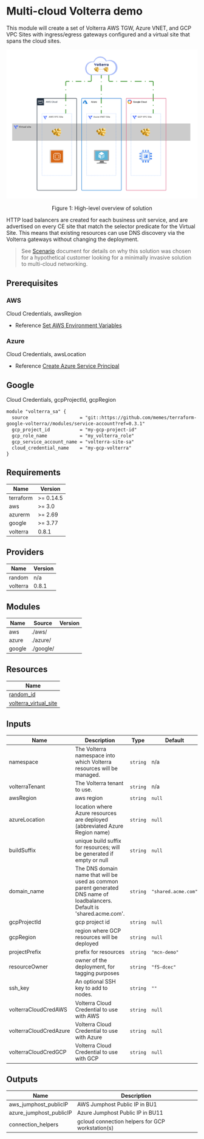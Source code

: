# Multi-cloud Volterra demo

<!-- spell-checker: ignore volterra markdownlint tfvars -->
This module will create a set of Volterra AWS TGW, Azure VNET, and GCP VPC Sites
with ingress/egress gateways configured and a virtual site that spans the cloud
sites.

![summary-multi-cloud-volterra.png](images/summary-multi-cloud-volterra.png)
<!-- markdownlint-disable no-inline-html -->
<p align="center">Figure 1: High-level overview of solution</p>
<!-- markdownlint-enable no-inline-html -->

HTTP load balancers are created for each business unit service, and are advertised
on every CE site that match the selector predicate for the Virtual Site. This means
that existing resources can use DNS discovery via the Volterra gateways without
changing the deployment.

> See [Scenario](SCENARIO.md) document for details on why this solution was chosen
> for a hypothetical customer looking for a minimally invasive solution
> to multi-cloud networking.

## Prerequisites

### AWS

Cloud Credentials, awsRegion
- Reference [Set AWS Environment Variables](aws/README.md#login-to-aws-environment)

### Azure

Cloud Credentials, awsLocation
- Reference [Create Azure Service Principal](azure/README.md#login-to-azure-environment)

## Google

Cloud Credentials, gcpProjectId, gcpRegion

```hcl
module "volterra_sa" {
  source                   = "git::https://github.com/memes/terraform-google-volterra//modules/service-account?ref=0.3.1"
  gcp_project_id           = "my-gcp-project-id"
  gcp_role_name            = "my_volterra_role"
  gcp_service_account_name = "volterra-site-sa"
  cloud_credential_name    = "my-gcp-volterra"
}
```

<!-- markdownlint-disable no-inline-html -->
<!-- BEGINNING OF PRE-COMMIT-TERRAFORM DOCS HOOK -->
## Requirements

| Name | Version |
|------|---------|
| terraform | >= 0.14.5 |
| aws | >= 3.0 |
| azurerm | >= 2.69 |
| google | >= 3.77 |
| volterra | 0.8.1 |

## Providers

| Name | Version |
|------|---------|
| random | n/a |
| volterra | 0.8.1 |

## Modules

| Name | Source | Version |
|------|--------|---------|
| aws | ./aws/ |  |
| azure | ./azure/ |  |
| google | ./google/ |  |

## Resources

| Name |
|------|
| [random_id](https://registry.terraform.io/providers/hashicorp/random/latest/docs/resources/id) |
| [volterra_virtual_site](https://registry.terraform.io/providers/volterraedge/volterra/0.8.1/docs/resources/virtual_site) |

## Inputs

| Name | Description | Type | Default | Required |
|------|-------------|------|---------|:--------:|
| namespace | The Volterra namespace into which Volterra resources will be managed. | `string` | n/a | yes |
| volterraTenant | The Volterra tenant to use. | `string` | n/a | yes |
| awsRegion | aws region | `string` | `null` | no |
| azureLocation | location where Azure resources are deployed (abbreviated Azure Region name) | `string` | `null` | no |
| buildSuffix | unique build suffix for resources; will be generated if empty or null | `string` | `null` | no |
| domain\_name | The DNS domain name that will be used as common parent generated DNS name of<br>loadbalancers. Default is 'shared.acme.com'. | `string` | `"shared.acme.com"` | no |
| gcpProjectId | gcp project id | `string` | `null` | no |
| gcpRegion | region where GCP resources will be deployed | `string` | `null` | no |
| projectPrefix | prefix for resources | `string` | `"mcn-demo"` | no |
| resourceOwner | owner of the deployment, for tagging purposes | `string` | `"f5-dcec"` | no |
| ssh\_key | An optional SSH key to add to nodes. | `string` | `""` | no |
| volterraCloudCredAWS | Volterra Cloud Credential to use with AWS | `string` | `null` | no |
| volterraCloudCredAzure | Volterra Cloud Credential to use with Azure | `string` | `null` | no |
| volterraCloudCredGCP | Volterra Cloud Credential to use with GCP | `string` | `null` | no |

## Outputs

| Name | Description |
|------|-------------|
| aws\_jumphost\_publicIP | AWS Jumphost Public IP in BU1 |
| azure\_jumphost\_publicIP | Azure Jumphost Public IP in BU11 |
| connection\_helpers | gcloud connection helpers for GCP workstation(s) |
<!-- END OF PRE-COMMIT-TERRAFORM DOCS HOOK -->
<!-- markdownlint-enable no-inline-html -->
